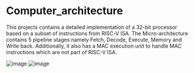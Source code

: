 # Computer_architecture
This projects contains a detailed implementation of a
32-bit processor based on a subset of instructions from RISC-V
ISA. The Micro-architecture contains 5 pipeline stages namely
Fetch, Decode, Execute, Memory and Write back. Additionally,
it also has a MAC execution unit to handle MAC instructions
which are not part of RISC-V ISA.




![image](https://user-images.githubusercontent.com/94054806/205160711-6f629ff1-7fc1-4cbc-a5b6-4de842950c74.png)
![image](https://user-images.githubusercontent.com/94054806/205161140-bb81d1c9-1f9a-4ed9-a47b-31cf46808a8f.png)
